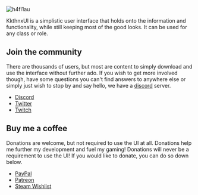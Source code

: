 ![h4fl1au](https://user-images.githubusercontent.com/1692977/31845157-13107948-b5cc-11e7-926d-67e669b8ca69.png)   

KkthnxUI is a simplistic user interface that holds onto the information and functionality, while still keeping most of the good looks.
It can be used for any class or role. 

## Join the community
There are thousands of users, but most are content to simply download and use the interface without further ado. If you wish to get more involved though, have some questions you can't find answers to anywhere else or simply just wish to stop by and say hello, we have a [discord](https://discordapp.com/) server.

* [Discord](https://discord.gg/Rc9wcK9cAB)   
* [Twitter](https://twitter.com/KkthnxUI)   
* [Twitch](https://www.twitch.tv/kkthnxtv)   
   
## Buy me a coffee
Donations are welcome, but not required to use the UI at all. Donations help me further my development and fuel my gaming! Donations will never be a requirement to use the UI! If you would like to donate, you can do so down below.

* [PayPal](https://www.paypal.me/kkthnx)
* [Patreon](https://www.patreon.com/kkthnx)
* [Steam Wishlist](http://store.steampowered.com/wishlist/id/Kkthnx)
